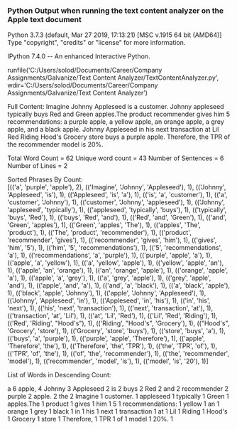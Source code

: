 ### Python Output when running the text content analyzer on the Apple text document


Python 3.7.3 (default, Mar 27 2019, 17:13:21) [MSC v.1915 64 bit (AMD64)]
Type "copyright", "credits" or "license" for more information.

IPython 7.4.0 -- An enhanced Interactive Python.

runfile('C:/Users/solod/Documents/Career/Company Assignments/Galvanize/Text Content Analyzer/TextContentAnalyzer.py', wdir='C:/Users/solod/Documents/Career/Company Assignments/Galvanize/Text Content Analyzer')

 Full Content: 
 Imagine Johnny Appleseed is a customer. Johnny appleseed typically buys Red and Green apples.The product recommender gives him 5 recommendations: 
a purple apple, a yellow apple, an orange apple, a grey apple, and a black apple. Johnny Appleseed in his next transaction at Lil Red Riding Hood's Grocery store buys a purple apple. Therefore, the TPR of the recommender model is 20%.  

Total Word Count = 62
Unique word count = 43
Number of Sentences = 6
Number of Lines = 2 

Sorted Phrases By Count:  
 [(('a', 'purple', 'apple'), 2), (('Imagine', 'Johnny', 'Appleseed'), 1), (('Johnny', 'Appleseed', 'is'), 1), (('Appleseed', 'is', 'a'), 1), (('is', 'a', 'customer'), 1), (('a', 'customer', 'Johnny'), 1), (('customer', 'Johnny', 'appleseed'), 1), (('Johnny', 'appleseed', 'typically'), 1), (('appleseed', 'typically', 'buys'), 1), (('typically', 'buys', 'Red'), 1), (('buys', 'Red', 'and'), 1), (('Red', 'and', 'Green'), 1), (('and', 'Green', 'apples'), 1), (('Green', 'apples', 'The'), 1), (('apples', 'The', 'product'), 1), (('The', 'product', 'recommender'), 1), (('product', 'recommender', 'gives'), 1), (('recommender', 'gives', 'him'), 1), (('gives', 'him', '5'), 1), (('him', '5', 'recommendations'), 1), (('5', 'recommendations', 'a'), 1), (('recommendations', 'a', 'purple'), 1), (('purple', 'apple', 'a'), 1), (('apple', 'a', 'yellow'), 1), (('a', 'yellow', 'apple'), 1), (('yellow', 'apple', 'an'), 1), (('apple', 'an', 'orange'), 1), (('an', 'orange', 'apple'), 1), (('orange', 'apple', 'a'), 1), (('apple', 'a', 'grey'), 1), (('a', 'grey', 'apple'), 1), (('grey', 'apple', 'and'), 1), (('apple', 'and', 'a'), 1), (('and', 'a', 'black'), 1), (('a', 'black', 'apple'), 1), (('black', 'apple', 'Johnny'), 1), (('apple', 'Johnny', 'Appleseed'), 1), (('Johnny', 'Appleseed', 'in'), 1), (('Appleseed', 'in', 'his'), 1), (('in', 'his', 'next'), 1), (('his', 'next', 'transaction'), 1), (('next', 'transaction', 'at'), 1), (('transaction', 'at', 'Lil'), 1), (('at', 'Lil', 'Red'), 1), (('Lil', 'Red', 'Riding'), 1), (('Red', 'Riding', "Hood's"), 1), (('Riding', "Hood's", 'Grocery'), 1), (("Hood's", 'Grocery', 'store'), 1), (('Grocery', 'store', 'buys'), 1), (('store', 'buys', 'a'), 1), (('buys', 'a', 'purple'), 1), (('purple', 'apple', 'Therefore'), 1), (('apple', 'Therefore', 'the'), 1), (('Therefore', 'the', 'TPR'), 1), (('the', 'TPR', 'of'), 1), (('TPR', 'of', 'the'), 1), (('of', 'the', 'recommender'), 1), (('the', 'recommender', 'model'), 1), (('recommender', 'model', 'is'), 1), (('model', 'is', '20'), 1)] 

List of Words in Descending Count: 

a 6
apple, 4
Johnny 3
Appleseed 2
is 2
buys 2
Red 2
and 2
recommender 2
purple 2
apple. 2
the 2
Imagine 1
customer. 1
appleseed 1
typically 1
Green 1
apples.The 1
product 1
gives 1
him 1
5 1
recommendations: 1
yellow 1
an 1
orange 1
grey 1
black 1
in 1
his 1
next 1
transaction 1
at 1
Lil 1
Riding 1
Hood's 1
Grocery 1
store 1
Therefore, 1
TPR 1
of 1
model 1
20%. 1
